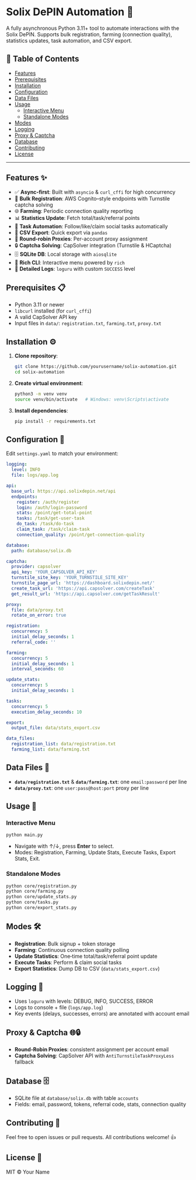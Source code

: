 # Solix DePIN Automation 🚀

A fully asynchronous Python 3.11+ tool to automate interactions with the Solix DePIN. Supports bulk registration, farming (connection quality), statistics updates, task automation, and CSV export.

## 📑 Table of Contents
- [Features](#features-✨)
- [Prerequisites](#prerequisites-📋)
- [Installation](#installation-⚙️)
- [Configuration](#configuration-📝)
- [Data Files](#data-files-📂)
- [Usage](#usage-🚀)
  - [Interactive Menu](#interactive-menu)
  - [Standalone Modes](#standalone-modes)
- [Modes](#modes-🛠️)
- [Logging](#logging-📜)
- [Proxy & Captcha](#proxy--captcha-🌐🔒)
- [Database](#database-🗄️)
- [Contributing](#contributing-🤝)
- [License](#license-📄)

---

## Features ✨
- ✅ **Async-first**: Built with `asyncio` & `curl_cffi` for high concurrency
- 📝 **Bulk Registration**: AWS Cognito–style endpoints with Turnstile captcha solving
- 🌐 **Farming**: Periodic connection quality reporting
- 📊 **Statistics Update**: Fetch total/task/referral points
- 🤖 **Task Automation**: Follow/like/claim social tasks automatically
- 💾 **CSV Export**: Quick export via `pandas`
- 🔄 **Round-robin Proxies**: Per-account proxy assignment
- 🔒 **Captcha Solving**: CapSolver integration (Turnstile & HCaptcha)
- 🗄️ **SQLite DB**: Local storage with `aiosqlite`
- 🌈 **Rich CLI**: Interactive menu powered by `rich`
- 📜 **Detailed Logs**: `loguru` with custom `SUCCESS` level

## Prerequisites 📋
- Python 3.11 or newer
- `libcurl` installed (for `curl_cffi`)
- A valid CapSolver API key
- Input files in `data/`: `registration.txt`, `farming.txt`, `proxy.txt`

## Installation ⚙️
1. **Clone repository**:
   ```bash
   git clone https://github.com/yourusername/solix-automation.git
   cd solix-automation
   ```
2. **Create virtual environment**:
   ```bash
   python3 -m venv venv
   source venv/bin/activate   # Windows: venv\Scripts\activate
   ```
3. **Install dependencies**:
   ```bash
   pip install -r requirements.txt
   ```

## Configuration 📝
Edit `settings.yaml` to match your environment:
```yaml
logging:
  level: INFO
  file: logs/app.log

api:
  base_url: https://api.solixdepin.net/api
  endpoints:
    register: /auth/register
    login: /auth/login-password
    stats: /point/get-total-point
    tasks: /task/get-user-task
    do_task: /task/do-task
    claim_task: /task/claim-task
    connection_quality: /point/get-connection-quality

database:
  path: database/solix.db

captcha:
  provider: capsolver
  api_key: 'YOUR_CAPSOLVER_API_KEY'
  turnstile_site_key: 'YOUR_TURNSTILE_SITE_KEY'
  turnstile_page_url: 'https://dashboard.solixdepin.net/'
  create_task_url: 'https://api.capsolver.com/createTask'
  get_result_url: 'https://api.capsolver.com/getTaskResult'

proxy:
  file: data/proxy.txt
  rotate_on_error: true

registration:
  concurrency: 5
  initial_delay_seconds: 1
  referral_code: ''

farming:
  concurrency: 5
  initial_delay_seconds: 1
  interval_seconds: 60

update_stats:
  concurrency: 5
  initial_delay_seconds: 1

tasks:
  concurrency: 5
  execution_delay_seconds: 10

export:
  output_file: data/stats_export.csv

data_files:
  registration_list: data/registration.txt
  farming_list: data/farming.txt
```

## Data Files 📂
- **`data/registration.txt`** & **`data/farming.txt`**: one `email:password` per line
- **`data/proxy.txt`**: one `user:pass@host:port` proxy per line

## Usage 🚀
### Interactive Menu
```bash
python main.py
```
- Navigate with ↑/↓, press **Enter** to select.
- Modes: Registration, Farming, Update Stats, Execute Tasks, Export Stats, Exit.

### Standalone Modes
```bash
python core/registration.py
python core/farming.py
python core/update_stats.py
python core/tasks.py
python core/export_stats.py
```

## Modes 🛠️
- **Registration**: Bulk signup + token storage
- **Farming**: Continuous connection quality polling
- **Update Statistics**: One‑time total/task/referral point update
- **Execute Tasks**: Perform & claim social tasks
- **Export Statistics**: Dump DB to CSV (`data/stats_export.csv`)

## Logging 📜
- Uses `loguru` with levels: DEBUG, INFO, SUCCESS, ERROR
- Logs to console + file (`logs/app.log`)
- Key events (delays, successes, errors) are annotated with account email

## Proxy & Captcha 🌐🔒
- **Round‑Robin Proxies**: consistent assignment per account email
- **Captcha Solving**: CapSolver API with `AntiTurnstileTaskProxyLess` fallback

## Database 🗄️
- SQLite file at `database/solix.db` with table `accounts`
- Fields: email, password, tokens, referral code, stats, connection quality

## Contributing 🤝
Feel free to open issues or pull requests. All contributions welcome! 👍

## License 📄
MIT © Your Name 
